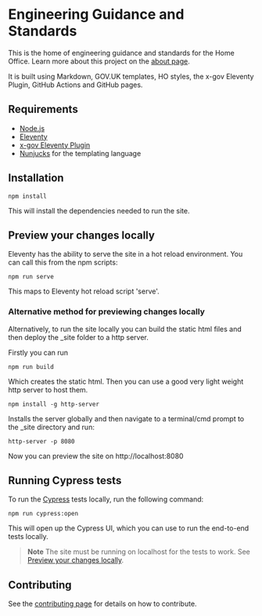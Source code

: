 # Engineering Guidance and Standards
 
This is the home of engineering guidance and standards for the Home Office. Learn more about this project on the [about page](https://ho-cto.github.io/engineering-guidance-and-standards/about/).

It is built using Markdown, GOV.UK templates, HO styles, the x-gov Eleventy Plugin, GitHub Actions and GitHub pages.

## Requirements

- [Node.js](https://nodejs.org)
- [Eleventy](https://www.11ty.dev)
- [x-gov Eleventy Plugin](https://x-govuk.github.io/govuk-eleventy-plugin/)
- [Nunjucks](https://mozilla.github.io/nunjucks/) for the templating language

## Installation

```
npm install
```

This will install the dependencies needed to run the site.

## Preview your changes locally

Eleventy has the ability to serve the site in a hot reload environment.  You can call this from the npm scripts:

```
npm run serve
```

This maps to Eleventy hot reload script 'serve'.

### Alternative method for previewing changes locally

Alternatively, to run the site locally you can build the static html files and then deploy the _site folder to a http server.

Firstly you can run

```
npm run build
```

Which creates the static html. Then you can use a good very light weight http server to host them.

```
npm install -g http-server
```

Installs the server globally and then navigate to a terminal/cmd prompt to the _site directory and run: 

```
http-server -p 8080
```

Now you can preview the site on http://localhost:8080

## Running Cypress tests
To run the [Cypress](https://www.cypress.io/) tests locally, run the following command:

```
npm run cypress:open
```

This will open up the Cypress UI, which you can use to run the end-to-end tests locally.

> **Note**
> The site must be running on localhost for the tests to work. See [Preview your changes locally](#preview-your-changes-locally).
## Contributing

See the [contributing page](https://github.com/HO-CTO/engineering-guidance-and-standards/blob/main/CONTRIBUTING.md) for details on how to contribute.
